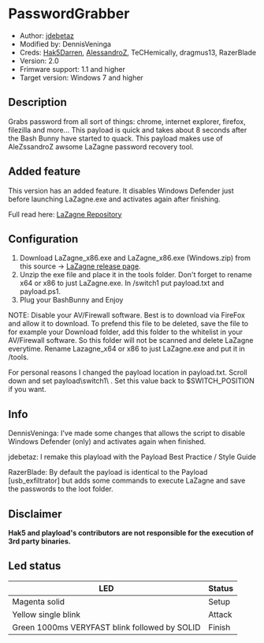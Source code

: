 # PasswordGrabber

* Author: [jdebetaz](https://github.com/jdebetaz)
* Modified by: DennisVeninga
* Creds: [Hak5Darren](https://github.com/hak5darren), [AlessandroZ](https://github.com/AlessandroZ), TeCHemically, dragmus13, RazerBlade
* Version: 2.0
* Frimware support: 1.1 and higher
* Target version: Windows 7 and higher

## Description
Grabs password from all sort of things: chrome, internet explorer, firefox, filezilla and more... This payload is quick and takes about 8 seconds after the Bash Bunny have started to quack. This payload makes use of AleZssandroZ awsome LaZagne password recovery tool.
## Added feature
This version has an added feature. It disables Windows Defender just before launching LaZagne.exe and activates again after finishing.

Full read here: [LaZagne Repository](https://github.com/AlessandroZ/LaZagne)

## Configuration
1. Download LaZagne_x86.exe and LaZagne_x86.exe (Windows.zip) from this source -> [LaZagne release page](https://github.com/AlessandroZ/LaZagne/releases).
2. Unzip the exe file and place it in the tools folder. Don't forget to rename x64 or x86 to just LaZagne.exe. In /switch1 put payload.txt and payload.ps1.
3. Plug your BashBunny and Enjoy

NOTE: Disable your AV/Firewall software. Best is to download via FireFox and allow it to download. To prefend this file to be deleted, save the file to for example your Download folder, add this folder to the whitelist in your AV/Firewall software. So this folder will not be scanned and delete LaZagne everytime. Rename Lazagne_x64 or x86 to just LaZagne.exe and put it in /tools.

For personal reasons I changed the payload location in payload.txt. Scroll down and set payload\switch1\ . Set this value back to $SWITCH_POSITION if you want.

## Info
DennisVeninga: I've made some changes that allows the script to disable Windows Defender (only) and activates again when finished.

jdebetaz: I remake this playload with the Payload Best Practice / Style Guide

RazerBlade: By default the payload is identical to the Payload [usb_exfiltrator] but adds some commands to execute LaZagne and save the passwords to the loot folder.

## Disclaimer
__Hak5 and playload's contributors are not responsible for the execution of 3rd party binaries.__

## Led status

| LED                                           | Status |
|-----------------------------------------------|--------|
| Magenta solid                                 | Setup  |
| Yellow single blink                           | Attack |
| Green 1000ms VERYFAST blink followed by SOLID | Finish |
